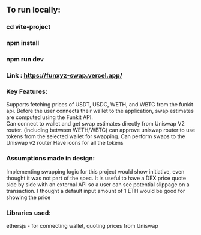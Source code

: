 ## To run locally: 

### cd vite-project

### npm install

### npm run dev

### Link : https://funxyz-swap.vercel.app/  

### Key Features:
Supports fetching prices of USDT, USDC, WETH, and WBTC from the funkit api.
Before the user connects their wallet to the application, swap estimates are computed using the Funkit API.  
Can connect to wallet and get swap estimates directly from Uniswap V2 router.  (including between WETH/WBTC)
can approve uniswap router to use tokens from the selected wallet for swapping.
Can perform swaps to the Uniswap v2 router
Have icons for all the tokens

### Assumptions made in design:
Implementing swapping logic for this project would show initiative, even thought it was not part of the spec.
It is useful to have a DEX price quote side by side with an external API so a user can see potential slippage on a transaction.
I thought a default input amount of 1 ETH would be good for showing the price


### Libraries used:
ethersjs - for connecting wallet, quoting prices from Uniswap 
